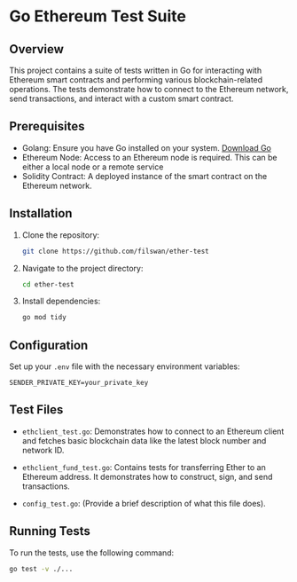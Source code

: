 # Go Ethereum Test Suite

## Overview

This project contains a suite of tests written in Go for interacting with Ethereum smart contracts and performing various blockchain-related operations. The tests demonstrate how to connect to the Ethereum network, send transactions, and interact with a custom smart contract.

## Prerequisites

- Golang: Ensure you have Go installed on your system. [Download Go](https://golang.org/dl/)
- Ethereum Node: Access to an Ethereum node is required. This can be either a local node or a remote service 
- Solidity Contract: A deployed instance of the smart contract on the Ethereum network.

## Installation

1. Clone the repository:
   ```bash
   git clone https://github.com/filswan/ether-test
   ```
2. Navigate to the project directory:
   ```bash
   cd ether-test
   ```
3. Install dependencies:
   ```bash
   go mod tidy
   ```

## Configuration

Set up your `.env` file with the necessary environment variables:

```
SENDER_PRIVATE_KEY=your_private_key
```

## Test Files

- `ethclient_test.go`: Demonstrates how to connect to an Ethereum client and fetches basic blockchain data like the latest block number and network ID.

- `ethclient_fund_test.go`: Contains tests for transferring Ether to an Ethereum address. It demonstrates how to construct, sign, and send transactions.

- `config_test.go`: (Provide a brief description of what this file does).

## Running Tests

To run the tests, use the following command:

```bash
go test -v ./...
```
